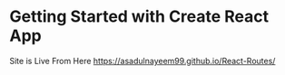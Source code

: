 # Getting Started with Create React App


Site is Live From Here https://asadulnayeem99.github.io/React-Routes/
